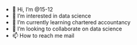 - 👋 Hi, I’m @15-12
- 👀 I’m interested in data science
- 🌱 I’m currently learning chartered accountancy
- 💞️ I’m looking to collaborate on data science
- 📫 How to reach me mail

<!---
15-12/15-12 is a ✨ special ✨ repository because its `README.md` (this file) appears on your GitHub profile.
You can click the Preview link to take a look at your changes.
--->
